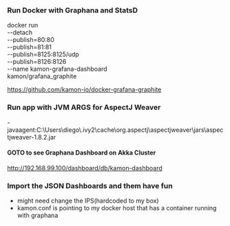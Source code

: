### Run Docker with Graphana and StatsD

docker run \
  --detach \
   --publish=80:80 \
   --publish=81:81 \
   --publish=8125:8125/udp \
   --publish=8126:8126 \
   --name kamon-grafana-dashboard \
   kamon/grafana_graphite

https://github.com/kamon-io/docker-grafana-graphite

### Run app with JVM ARGS for AspectJ Weaver

 -javaagent:C:\\Users\\diego\\.ivy2\\cache\\org.aspectj\\aspectjweaver\\jars\\aspectjweaver-1.8.2.jar

#### GOTO to see Graphana Dashboard on Akka Cluster

http://192.168.99.100/dashboard/db/kamon-dashboard

### Import the JSON Dashboards and them have fun
  * might need change the IPS(hardcoded to my box)
  * kamon.conf is pointing to my docker host that has a container running with graphana  